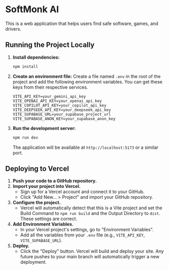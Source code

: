 # SoftMonk AI

This is a web application that helps users find safe software, games, and drivers.

## Running the Project Locally

1.  **Install dependencies:**
    ```bash
    npm install
    ```
2.  **Create an environment file:**
    Create a file named `.env` in the root of the project and add the following environment variables. You can get these keys from their respective services.

    ```
    VITE_API_KEY=your_gemini_api_key
    VITE_OPENAI_API_KEY=your_openai_api_key
    VITE_COPILOT_API_KEY=your_copilot_api_key
    VITE_DEEPSEEK_API_KEY=your_deepseek_api_key
    VITE_SUPABASE_URL=your_supabase_project_url
    VITE_SUPABASE_ANON_KEY=your_supabase_anon_key
    ```
3.  **Run the development server:**
    ```bash
    npm run dev
    ```
    The application will be available at `http://localhost:5173` or a similar port.

## Deploying to Vercel

1.  **Push your code to a GitHub repository.**
2.  **Import your project into Vercel.**
    *   Sign up for a Vercel account and connect it to your GitHub.
    *   Click "Add New... > Project" and import your GitHub repository.
3.  **Configure the project.**
    *   Vercel will automatically detect that this is a Vite project and set the Build Command to `npm run build` and the Output Directory to `dist`. These settings are correct.
4.  **Add Environment Variables.**
    *   In your Vercel project's settings, go to "Environment Variables".
    *   Add all the variables from your `.env` file (e.g., `VITE_API_KEY`, `VITE_SUPABASE_URL`).
5.  **Deploy.**
    *   Click the "Deploy" button. Vercel will build and deploy your site. Any future pushes to your main branch will automatically trigger a new deployment.